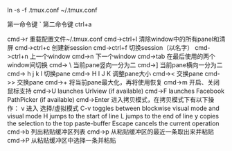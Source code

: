 ln -s -f .tmux.conf ~/.tmux.conf

第一命令键 `
第二命令键 ctrl+a

cmd->r          重载配置文件~/.tmux.conf
cmd->ctrl+l     清除window中的所有panel和清屏
cmd->ctrl+c     创建新session
cmd->ctrl+f     切换session（以名字）
cmd->ctrl+n     上一个window
cmd->n          下一个window
cmd->tab        在最后使用的两个window间切换
cmd-> \         当前pane竖向一分为二
cmd->]          当前pane横向一分为二
cmd-> h j k l   切换pane
cmd-> H I J K   调整pane大小
cmd-><          交换pane
cmd->>          交换pane
cmd->+          将当前pane最大化，再将使用恢复
cmd->m          开启、关闭鼠标支持
cmd->U          launches Urlview (if available)
cmd->F          launches Facebook PathPicker (if available)
cmd->Enter      进入拷贝模式，在拷贝模式下有以下操作：
    v 进入 选择/虚拟模式
    C-v toggles between blockwise visual mode and visual mode
    H jumps to the start of line
    L jumps to the end of line
    y copies the selection to the top paste-buffer
    Escape cancels the current operation
cmd->b          列出粘贴缓冲区列表
cmd->p          从粘贴缓冲区的最近一条取出来并粘贴
cmd->P          从粘贴缓冲区中选择一条并粘贴